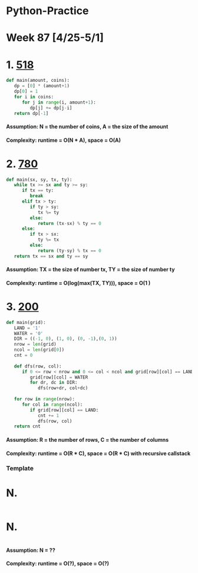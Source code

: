 # Python-Practice

# Week 87 [4/25-5/1]

# 1. [518](https://leetcode.com/problems/coin-change-2/)
```python
def main(amount, coins):
   dp = [0] * (amount+1)
   dp[0] = 1
   for i in coins:
      for j in range(i, amount+1):
         dp[j] += dp[j-i]
   return dp[-1]
```
#### Assumption: N = the number of coins, A = the size of the amount
#### Complexity: runtime = O(N * A), space = O(A)

# 2. [780](https://leetcode.com/problems/reaching-points/)
```python
def main(sx, sy, tx, ty):
   while tx >= sx and ty >= sy:
      if tx == ty:
         break
      elif tx > ty:
         if ty > sy:
            tx %= ty
         else:
            return (tx-sx) % ty == 0
      else:
         if tx > sx:
            ty %= tx
         else:
            return (ty-sy) % tx == 0
   return tx == sx and ty == sy
```
#### Assumption: TX = the size of number tx, TY = the size of number ty
#### Complexity: runtime = O(log(max(TX, TY))), space = O(1 )

# 3. [200](https://leetcode.com/problems/number-of-islands/)
```python
def main(grid):
   LAND = '1'
   WATER = '0'
   DIR = ((-1, 0), (1, 0), (0, -1),(0, 1))
   nrow = len(grid)
   ncol = len(grid[0])
   cnt = 0
   
   def dfs(row, col):
      if 0 <= row < nrow and 0 <= col < ncol and grid[row][col] == LAND:
         grid[row][col] = WATER
         for dr, dc in DIR:
            dfs(row+dr, col+dc)
   
   for row in range(nrow):
      for col in range(ncol):
         if grid[row][col] == LAND:
            cnt += 1
            dfs(row, col)
   return cnt
```
#### Assumption: R = the number of rows, C = the number of columns
#### Complexity: runtime = O(R * C), space = O(R * C) with recursive callstack

### Template
# N. []()
```sql
```

# N. []()
```python
```
#### Assumption: N = ??
#### Complexity: runtime = O(?), space = O(?)
